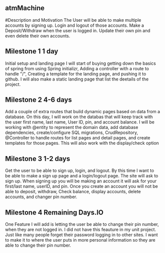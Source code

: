 ## atmMachine
#Description and Motivation
The User will be able to make multiple accounts by signing up. Login and logout of those accounts. Make a Deposit/Withdraw when the user is logged in. Update their own pin and even delete their own accounts.

## Milestone 1  1 day
Initial setup and landing page
I will start of buying getting down the basics of spring from using Spring initializr, Adding a controller with a route to handle "/", Creating a template for the landing page, and pushing it to github. I will also make a static landing page that list the deetails of the project.


## Milestone 2 4-6 days
Add a couple of extra routes that build dynamic pages based on data from a database.
On this day, I will work on the databas that will keep track with the user first name, last name, User ID, pin, and account balance. I will be working with @entity to represent the domain data, add database dependencies, create/configure SQL migrations, CrudRepository, @Controller to handle routes for list pages and detail pages, and create templates for those pages. This will also work with the display/check option 

## Milestone 3 1-2 days
Get the user to be able to sign up, login, and logout.
By this time I want to be able to make a sign up page and a login/logout page.
The site will ask to sign up. When signing up you will be making an account it will ask for your first/last name, userID, and pin. Once you create an account you will not be able to deposit, withdraw, Check balance, display accounts, delete accounts, and changer pin number.

## Milestone 4 Remaining Days.IO
One Feature I will add is letting the user be able to change their pin number, when they are not logged in. I did not have this feauture in my unit project. Just like many people forget their password logging in to other sites. I want to make it to where the user puts in more personal information so they are able to change their pin number.
